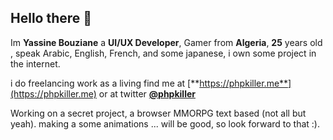 ## Hello there 👋


Im **Yassine Bouziane** a **UI/UX Developer**, Gamer from **Algeria**, **25** years old , speak Arabic, English, French, and some japanese, i own some project in the internet.

i do freelancing work as a living find me at [**https://phpkiller.me**](https://phpkiller.me) or at twitter [**@phpkiller**](https://twitter.com/phpkiller)


Working on a secret project, a browser MMORPG text based (not all but yeah).
making a some animations ... will be good, so look forward to that :).
